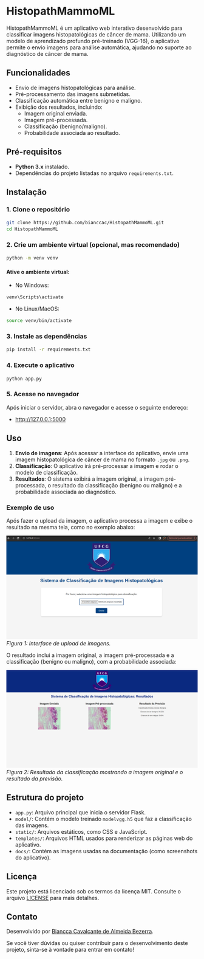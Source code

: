 # HistopathMammoML

HistopathMammoML é um aplicativo web interativo desenvolvido para classificar imagens histopatológicas de câncer de mama. Utilizando um modelo de aprendizado profundo pré-treinado (VGG-16), o aplicativo permite o envio imagens para análise automática, ajudando no suporte ao diagnóstico de câncer de mama.

## Funcionalidades

- Envio de imagens histopatológicas para análise.
- Pré-processamento das imagens submetidas.
- Classificação automática entre benigno e maligno.
- Exibição dos resultados, incluindo:
  - Imagem original enviada.
  - Imagem pré-processada.
  - Classificação (benigno/maligno).
  - Probabilidade associada ao resultado.

## Pré-requisitos

- **Python 3.x** instalado.
- Dependências do projeto listadas no arquivo `requirements.txt`.

## Instalação

### 1. Clone o repositório

```bash
git clone https://github.com/bianccac/HistopathMammoML.git
cd HistopathMammoML
```
### 2. Crie um ambiente virtual (opcional, mas recomendado)
```bash
python -m venv venv
```

#### Ative o ambiente virtual:

- No Windows:
``` bash
venv\Scripts\activate
```

- No Linux/MacOS:
``` bash
source venv/bin/activate
```

### 3. Instale as dependências
``` bash
pip install -r requirements.txt
```

### 4. Execute o aplicativo
```bash
python app.py
```
### 5. Acesse no navegador
Após iniciar o servidor, abra o navegador e acesse o seguinte endereço:

- http://127.0.0.1:5000

## Uso

1. **Envio de imagens**: Após acessar a interface do aplicativo, envie uma imagem histopatológica de câncer de mama no formato `.jpg` ou `.png`.
2. **Classificação**: O aplicativo irá pré-processar a imagem e rodar o modelo de classificação.
3. **Resultados**: O sistema exibirá a imagem original, a imagem pré-processada, o resultado da classificação (benigno ou maligno) e a probabilidade associada ao diagnóstico.

### Exemplo de uso

Após fazer o upload da imagem, o aplicativo processa a imagem e exibe o resultado na mesma tela, como no exemplo abaixo:

![Interface de upload](docs/upload_example.png)
*Figura 1: Interface de upload de imagens.*

O resultado inclui a imagem original, a imagem pré-processada e a classificação (benigno ou maligno), com a probabilidade associada:

![Resultado da classificação](docs/result_example.png)
*Figura 2: Resultado da classificação mostrando a imagem original e o resultado da previsão.*

## Estrutura do projeto

- `app.py`: Arquivo principal que inicia o servidor Flask.
- `model/`: Contém o modelo treinado `modelvgg.h5` que faz a classificação das imagens.
- `static/`: Arquivos estáticos, como CSS e JavaScript.
- `templates/`: Arquivos HTML usados para renderizar as páginas web do aplicativo.
- `docs/`: Contém as imagens usadas na documentação (como screenshots do aplicativo).

## Licença

Este projeto está licenciado sob os termos da licença MIT. Consulte o arquivo [LICENSE](LICENSE) para mais detalhes.

## Contato

Desenvolvido por [Biancca Cavalcante de Almeida Bezerra](https://github.com/bianccac).

Se você tiver dúvidas ou quiser contribuir para o desenvolvimento deste projeto, sinta-se à vontade para entrar em contato!
